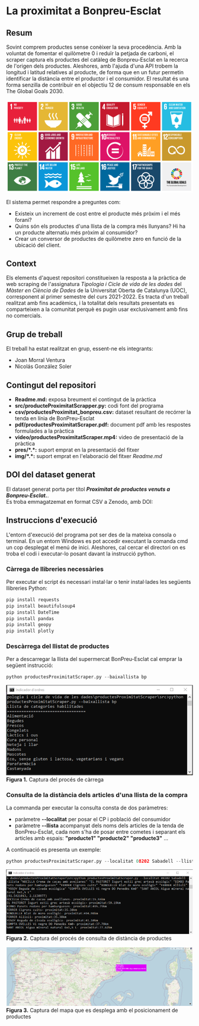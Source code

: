 # La proximitat a Bonpreu-Esclat

## Resum

Sovint comprem productes sense conèixer la seva procedència. 
Amb la voluntat de fomentar el quilòmetre 0 i reduïr la petjada de carboni, el scraper captura els productes del catàleg de Bonpreu-Esclat en la recerca de l'origen dels productes.
Aleshores, amb l'ajuda d'una API trobem la longitud i latitud relatives al producte, de forma que en un futur permetin identificar la distància entre el productor i el consumidor.
El resultat és una forma senzilla de contribuir en el objectiu 12 de consum responsable en els The Global Goals 2030.  
&nbsp;\
![img.png](img/infographic_cc_globalgoals2030.png)

El sistema permet respondre a preguntes com:
- Existeix un increment de cost entre el producte més pròxim i el més forani?
- Quins són els productes d'una llista de la compra més llunyans? Hi ha un producte alternatiu més pròxim al consumidor?
- Crear un conversor de productes de quilòmetre zero en funció de la ubicació del client.

## Context

Els elements d'aquest repositori constitueixen la resposta a la pràctica de web scraping de l'assignatura *Tipologia i Cicle de vida de les dades* del *Màster en Ciència de Dades* de la Universitat Oberta de Catalunya (UOC), corresponent al primer semestre del curs 2021-2022. Es tracta d'un treball realitzat amb fins acadèmics, i la totalitat dels resultats presentats es comparteixen a la comunitat perquè es pugin usar exclusivament amb fins no comercials.

## Grup de treball

El treball ha estat realitzat en grup, essent-ne els integrants:
- Joan Morral Ventura
- Nicolás González Soler

## Contingut del repositori

- **Readme.md:** exposa breument el contingut de la pràctica
- **src/producteProximitatScrapper.py:** codi font del programa
- **csv/productesProximitat_bonpreu.csv:** dataset resultant de recórrer la tenda en línia de BonPreu-Esclat
- **pdf/productesProximitatScraper.pdf:** document pdf amb les respostes formulades a la pràctica
- **video/productesProximitatScraper.mp4:** video de presentació de la pràctica
- **pres/\*.\*:** suport emprat en la presentació del fitxer
- **img/\*.\*:** suport emprat en l'elaboració del fitxer *Readme.md*

## DOI del dataset generat

El dataset generat porta per títol ***Proximitat de productes venuts a Bonpreu-Esclat.***.  
Es troba emmagatzemat en format CSV a Zenodo, amb DOI: 

## Instruccions d'execució
L'entorn d'execució del programa pot ser des de la mateixa consola o terminal. En un entorn Windows es pot accedir executant la comanda cmd un cop desplegat el menú de inici. Aleshores, cal cercar el directori on es troba el codi i executar-lo posant davant la instrucció python. 

### Càrrega de llibreries necessàries
Per executar el script és necessari instal·lar o tenir instal·lades les següents llibreries Python:

```python
pip install requests
pip install beautifulsoup4
pip install DateTime
pip install pandas
pip install geopy
pip install plotly
```

### Descàrrega del llistat de productes
Per a descarregar la llista del supermercat BonPreu-Esclat cal emprar la següent instrucció:
```python
python productesProximitatScraper.py --baixallista bp
```
![img.png](img/captura_procescarregaproductes.png)  
**Figura 1.** Captura del procés de càrrega

### Consulta de la distància dels articles d'una llista de la compra
La commanda per executar la consulta consta de dos paràmetres:
- paràmetre **--localitat** per posar el CP i població del consumidor
- paràmetre **--llista** acompanyat dels noms dels articles de la tenda de BonPreu-Esclat, cada nom s'ha de posar entre cometes i separant els articles amb espais: **"producte1" "producte2" "producte3"** ... 

A continuació es presenta un exemple: 
```python
python productesProximitatScraper.py --localitat 08202 Sabadell --llista "NOCILLA Crema de cacau amb avellanes" "EL PASTORET Iogurt estil grec artesà ecològic" "BIMBO Panets rodons per hamburgueses" "FERRER Cigrons cuits" "BONDUELLE Blat de moro ecològic" "FERRER Allioli" "YOSOY Beguda de civada ecològica" "COMPTA OVELLES Vi negre DO Penedès Km0" "SANT ANIOL Aigua mineral natural 6x1,5 L"
```

![img.png](img/captura_consultadistanciaproductes.png)  
**Figura 2.** Captura del procés de consulta de distància de productes

![img_1.png](img/captura_mapadistanciaproductes.png)  
**Figura 3.** Captura del mapa que es desplega amb el posicionament de productes


